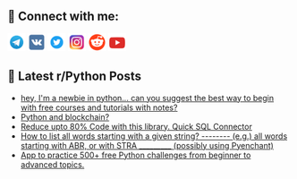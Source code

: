 ## 🔎 Connect with me:
[<img src="https://github.com/bullbesh/bullbesh/blob/main/images/Telegram.png" width="32" height="32" />](https://t.me/bullbesh)
[<img src="https://github.com/bullbesh/bullbesh/blob/main/images/VK.png" width="32" height="32" />](https://vk.com/bullbesh)
[<img src="https://github.com/bullbesh/bullbesh/blob/main/images/Twitter.png" width="32" height="32" />](https://twitter.com/bullbesh1)
[<img src="https://github.com/bullbesh/bullbesh/blob/main/images/Instagram.png" width="32" height="32" />](https://www.instagram.com/bullbesh)
[<img src="https://github.com/bullbesh/bullbesh/blob/main/images/Reddit.png" width="32" height="32" />](https://www.reddit.com/user/bullbesh)
[<img src="https://github.com/bullbesh/bullbesh/blob/main/images/YouTube.png" width="32" height="32" />](https://www.youtube.com/channel/UCtfjRs6uzgq5mfm8S06WTcg)

## 📕 Latest r/Python Posts
<!-- BLOG-POST-LIST:START -->
- [hey, I&#39;m a newbie in python... can you suggest the best way to begin with free courses and tutorials with notes?](https://www.reddit.com/r/Python/comments/109d4aq/hey_im_a_newbie_in_python_can_you_suggest_the/)
- [Python and blockchain?](https://www.reddit.com/r/Python/comments/109cvzp/python_and_blockchain/)
- [Reduce upto 80% Code with this library. Quick SQL Connector](https://www.reddit.com/r/Python/comments/109babq/reduce_upto_80_code_with_this_library_quick_sql/)
- [How to list all words starting with a given string? -------- &lpar;e.g.&rpar; all words starting with ABR, or with STRA _________ &lpar;possibly using Pyenchant&rpar;](https://www.reddit.com/r/Python/comments/1099mae/how_to_list_all_words_starting_with_a_given/)
- [App to practice 500+ free Python challenges from beginner to advanced topics.](https://www.reddit.com/r/Python/comments/1098ju2/app_to_practice_500_free_python_challenges_from/)
<!-- BLOG-POST-LIST:END -->
